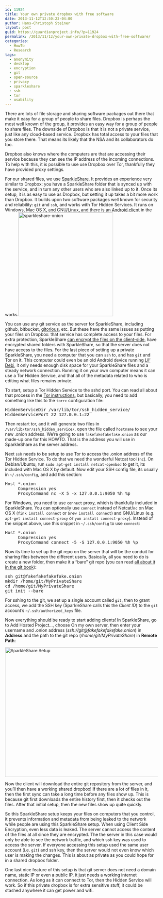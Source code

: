 ```yaml
---
id: 11924
title: Your own private dropbox with free software
date: 2013-11-12T12:50:23-04:00
author: Hans-Christoph Steiner
layout: post
guid: https://guardianproject.info/?p=11924
permalink: /2013/11/12/your-own-private-dropbox-with-free-software/
categories:
  - HowTo
  - Research
tags:
  - anonymity
  - desktop
  - encryption
  - git
  - open-source
  - privacy
  - sparkleshare
  - ssh
  - tor
  - usability
---
```

There are lots of file storage and sharing software packages out there that make it easy for a group of people to share files. Dropbox is perhaps the most well known of the group, it provides an easy way for a group of people to share files. The downside of Dropbox is that it is not a private service, just like any cloud-based service. Dropbox has total access to your files that you store there. That means its likely that the NSA and its collaborators do too.

Dropbox also knows where the computers are that are accessing their service because they can see the IP address of the incoming connections. To help with this, it is possible to use use Dropbox over Tor, thankfully they have provided proxy settings.

For our shared files, we use <a href="http://sparkleshare.org/" target="_blank">SparkleShare</a>. It provides an experience very similar to Dropbox: you have a SparkleShare folder that is synced up with the service, and in turn any other users who are also linked up to it. Once its setup, it is as easy to use as Dropbox, but setting it up takes a bit more work than Dropbox. It builds upon two software packages well known for security and reliability: `git` and `ssh`, and works with Tor Hidden Services. It runs on Windows, Mac OS X, and GNU/Linux, and there is an <a href="https://github.com/NewProggie/SparkleShare-Android" target="_blank">Android client</a> in the works.[<img src="https://guardianproject.info/wp-content/uploads/2013/11/sparkleshare-onion.png" alt="sparkleshare-onion" width="312" height="342" class="alignright size-full wp-image-11936" srcset="https://guardianproject.info/wp-content/uploads/2013/11/sparkleshare-onion.png 312w, https://guardianproject.info/wp-content/uploads/2013/11/sparkleshare-onion-273x300.png 273w" sizes="(max-width: 312px) 100vw, 312px" />](https://guardianproject.info/wp-content/uploads/2013/11/sparkleshare-onion.png)

You can use any git service as the server for SparkleShare, including github, bitbucket, <a href="https://gitorious.org/" target="_blank">gitorious</a>, etc. But these have the same issues as putting your files on Dropbox: that service has complete access to your files. For extra protection, SparkleShare <a href="https://github.com/hbons/SparkleShare/wiki/Client-Side-Encryption" target="_blank">can encrypt the files on the client-side</a>, have encrypted shared folders with SparkleShare, so that the server does not have access to the files. For the last piece of setting up a private SparkleShare, you need a computer that you can `ssh` to, and has `git` and Tor on it. This computer could even be an old Android device running <a href="https://guardianproject.info/code/lildebi/" target="_blank">Lil&#8217; Debi</a>, it only needs enough disk space for your SparkleShare files and a steady network connection. Running it on your own computer means it can use a Tor Hidden Service, and that all of the metadata related to who is editing what files remains private.

To start, setup a Tor Hidden Service to the sshd port. You can read all about that process in the <a href="https://www.torproject.org/docs/tor-hidden-service.html" target="_blank">Tor instructions</a>, but basically, you need to add something like this to the `torrc` configuration file:

<pre>HiddenServiceDir /var/lib/tor/ssh_hidden_service/
HiddenServicePort 22 127.0.0.1:22
</pre>

Then restart tor, and it will generate two files in `/var/lib/tor/ssh_hidden_service/`, open the file called `hostname` to see your new .onion address. We&#8217;re going to use `fakefakefakefake.onion` as our made-up one for this HOWTO. That is the address you will use in SparkleShare as the server address.

Next `ssh` needs to be setup to use Tor to access the .onion address of the Tor Hidden Service. To do that we need the wonderful Netcat tool (`nc`). On Debian/Ubuntu, run `sudo apt-get install netcat-openbsd` to get it, its included with Mac OS X by default. Now edit your SSH config file, its usually in `~/.ssh/config`, and add this section:

<pre>Host *.onion
     Compression yes
     ProxyCommand nc -X 5 -x 127.0.0.1:9050 %h %p
</pre>

For Windows, you need to use `connect` proxy, which is thankfully included in SparkleShare. You can optionally use `connect` instead of Netcat/`nc` on Mac OS X (`fink install connect` or `brew install connect`) and GNU/Linux (e.g. `apt-get install connect-proxy` or `yum install connect-proxy`). Instead of the snippet above, use this snippet in `~/.ssh/config` to use `connect`:

<pre>Host *.onion
     Compression yes
     ProxyCommand connect -5 -S 127.0.0.1:9050 %h %p
</pre>

Now its time to set up the git repo on the server that will be the conduit for sharing files between the different users. Basically, all you need to do is create a new folder, then make it a &#8220;bare&#8221; git repo (you can read <a href="http://git-scm.com/book/en/Git-on-the-Server-Setting-Up-the-Server" target="_blank">all about it in the git book</a>):

<pre>ssh &#103;&#x69;t&#x40;&#x66;&#97;&#x6b;e&#x66;&#x61;&#107;&#x65;f&#x61;&#x6b;&#101;&#x66;a&#x6b;&#x65;&#46;&#x6f;n&#x69;&#x6f;&#110;
mkdir /home/git/MyPrivateShare
cd /home/git/MyPrivateShare
git init --bare
</pre>

For sshing to the git, we set up a single account called `git`, then to grant access, we add the SSH key (SparkleShare calls this the _Client ID_) to the `git` account&#8217;s `~/.ssh/authorized_keys` file.

Now everything should be ready to start adding clients! In SparkleShare, go to Add Hosted Project&#8230;, choose On my own server, then enter your username and .onion address (_ssh:&#x2f;&#x2f;&#x67;&#x69;&#116;&#64;fak&#x65;&#x66;&#x61;&#x6b;&#101;fake&#x66;&#x61;&#x6b;&#x65;&#46;onio&#x6e;_) in **Address** and the path to the git repo (_/home/git/MyPrivateShare_) in **Remote Path**:

[<img src="https://guardianproject.info/wp-content/uploads/2013/11/Screenshot-SparkleShare-Setup.png" alt="SparkleShare Setup" width="686" height="427" class="alignnone size-full wp-image-11945" srcset="https://guardianproject.info/wp-content/uploads/2013/11/Screenshot-SparkleShare-Setup.png 686w, https://guardianproject.info/wp-content/uploads/2013/11/Screenshot-SparkleShare-Setup-300x186.png 300w" sizes="(max-width: 686px) 100vw, 686px" />](https://guardianproject.info/wp-content/uploads/2013/11/Screenshot-SparkleShare-Setup.png)

Now the client will download the entire git repository from the server, and you&#8217;ll then have a working shared dropbox! If there are a lot of files in it, then the first sync can take a long time before any files show up. This is because git first downloads the entire history first, then it checks out the files. After that initial setup, then the new files show up quite quickly.

So this SparkleShare setup keeps your files on computers that you control, it prevents information and metadata from being leaked to the network while people are using this SparkleShare setup. When using Client Side Encryption, even less data is leaked. The server cannot access the content of the files at all since they are encrypted. The the server in this case would only be able to see the network traffic, and which ssh key was used to access the server. If everyone accessing this setup used the same user account (i.e. `git`) and ssh key, then the server would not even know which user is making the changes. This is about as private as you could hope for in a shared dropbox folder.

One last nice feature of this setup is that git server does not need a domain name, static IP or even a public IP, it just needs a working internet connection. As long as it can connect to Tor, then the Hidden Service will work. So if this private dropbox is for extra sensitive stuff, it could be stashed anywhere it can get power and wifi.